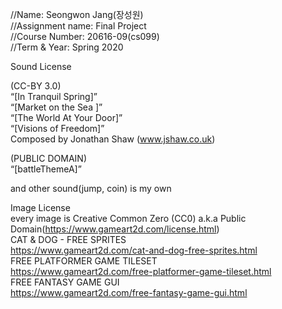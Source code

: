 //Name: Seongwon Jang(장성원)  
//Assignment name: Final Project  
//Course Number: 20616-09(cs099)  
//Term & Year: Spring 2020  
  
Sound License 

(CC-BY 3.0)  
“[In Tranquil Spring]”  
“[Market on the Sea ]”  
“[The World At Your Door]”  
“[Visions of Freedom]”  
Composed by Jonathan Shaw (www.jshaw.co.uk)
  
(PUBLIC DOMAIN)  
“[battleThemeA]”  
   
and other sound(jump, coin) is my own  
  
Image License  
every image is Creative Common Zero (CC0) a.k.a Public Domain(https://www.gameart2d.com/license.html)  
CAT & DOG - FREE SPRITES  
https://www.gameart2d.com/cat-and-dog-free-sprites.html  
FREE PLATFORMER GAME TILESET  
https://www.gameart2d.com/free-platformer-game-tileset.html  
FREE FANTASY GAME GUI  
https://www.gameart2d.com/free-fantasy-game-gui.html  


